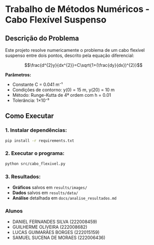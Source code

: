 # Trabalho de Métodos Numéricos - Cabo Flexível Suspenso

## Descrição do Problema

Este projeto resolve numericamente o problema de um cabo flexível suspenso entre dois pontos, descrito pela equação diferencial:

$$\frac{d^{2}y}{dx^{2}}=C\sqrt{1+(\frac{dy}{dx})^{2}}$$

**Parâmetros:**
- Constante C = 0.041 m⁻¹
- Condições de contorno: y(0) = 15 m, y(20) = 10 m
- Método: Runge-Kutta de 4ª ordem com h = 0.01
- Tolerância: 1×10⁻⁵

## Como Executar

### 1. **Instalar dependências:**
```bash
pip install -r requirements.txt
```

### 2. **Executar o programa:**
```bash
python src/cabo_flexivel.py
```

### 3. **Resultados:**
- **Gráficos** salvos em `results/images/`
- **Dados** salvos em `results/data/`
- **Análise** detalhada em `docs/analise_resultados.md`

### Alunos

- DANIEL FERNANDES SILVA (222008459)
- GUILHERME OLIVEIRA (222008682)
- LUCAS GUIMARÃES BORGES (222015159)
- SAMUEL SUCENA DE MORAES (222006436)
